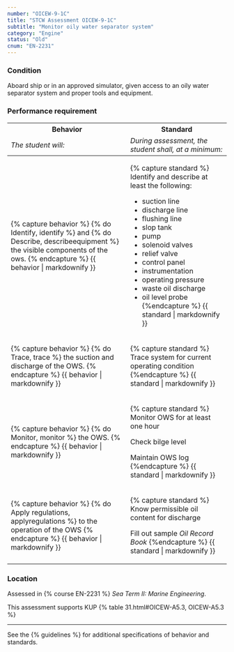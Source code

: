 ```yaml
---
number: "OICEW-9-1C"
title: "STCW Assessment OICEW-9-1C"
subtitle: "Monitor oily water separator system"
category: "Engine"
status: "Old"
cnum: "EN-2231"
---
```

### Condition

Aboard ship or in an approved simulator, given access to an oily water separator system and proper tools and equipment.

### Performance requirement 

<table width='100%' class='Guidelines'>
 <thead>
 <tr>
     <th class='thirty'>Behavior</th>
     <th class='seventy'>Standard</th>
 </tr>
 <tr>
     <td><em>The student will:</em></td>
     <td><em>During assessment, the student shall, at a minimum:</em></td>
 </tr>
 </thead>
 <tbody>
 

<tr><td>

{% capture behavior %}
{% do Identify, identify %} and {% do Describe, describeequipment %} the visible components of the ows.
{% endcapture %}
{{ behavior | markdownify }}

</td><td>

{% capture standard %}
Identify and describe at least the following:

  * suction line
  * discharge line
  * flushing line
  * slop tank
  * pump
  * solenoid valves
  * relief valve
  * control panel
  * instrumentation
  * operating pressure
  * waste oil discharge
  * oil level probe
{%endcapture %}
{{ standard | markdownify }}

</td></tr>



<tr><td>

{% capture behavior %}
{% do Trace, trace %} the suction and discharge of the OWS.
{% endcapture %}
{{ behavior | markdownify }}

</td><td>

{% capture standard %}
Trace system for current operating condition
{%endcapture %}
{{ standard | markdownify }}

</td></tr>



<tr><td>

{% capture behavior %}
{% do Monitor, monitor %} the OWS.
{% endcapture %}
{{ behavior | markdownify }}

</td><td>

{% capture standard %}
Monitor OWS for at least one hour

Check bilge level

Maintain OWS log
{%endcapture %}
{{ standard | markdownify }}

</td></tr>



<tr><td>

{% capture behavior %}
{% do Apply regulations, applyregulations %} to the operation of the OWS
{% endcapture %}
{{ behavior | markdownify }}

</td><td>

{% capture standard %}
Know permissible oil content for discharge

Fill out sample _Oil Record Book_
{%endcapture %}
{{ standard | markdownify }}

</td></tr>



 </tbody>
 </table>

### Location

Assessed in  {% course  EN-2231 %}  *Sea Term II: Marine Engineering*.

This assessment supports KUP {% table 31.html#OICEW-A5.3, OICEW-A5.3 %}

***



See the {% guidelines %} for additional specifications of behavior and standards.